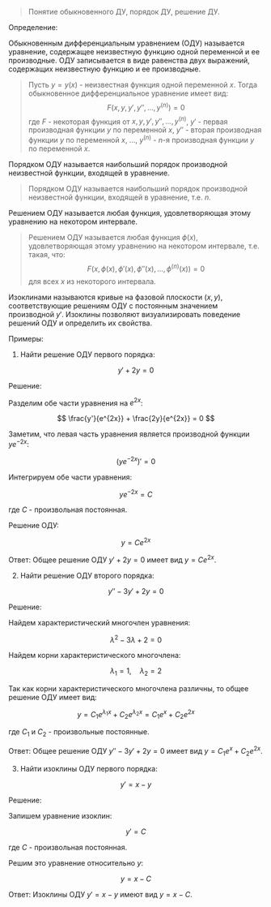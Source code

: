 >Понятие обыкновенного ДУ, порядок ДУ, решение ДУ.

Определение:

Обыкновенным дифференциальным уравнением (ОДУ) называется уравнение, содержащее неизвестную функцию одной переменной и ее производные. ОДУ записывается в виде равенства двух выражений, содержащих неизвестную функцию и ее производные.

>Пусть $y = y(x)$ - неизвестная функция одной переменной $x$. Тогда обыкновенное дифференциальное уравнение имеет вид:
>$$
>F(x, y, y', y'', ..., y^{(n)}) = 0
>$$
>где $F$ - некоторая функция от $x, y, y', y'', ..., y^{(n)}$, $y'$ - первая производная функции $y$ по переменной $x$, $y''$ - вторая производная функции $y$ по переменной $x$, ..., $y^{(n)}$ - $n$-я производная функции $y$ по переменной $x$.

Порядком ОДУ называется наибольший порядок производной неизвестной функции, входящей в уравнение.
>Порядком ОДУ называется наибольший порядок производной неизвестной функции, входящей в уравнение, т.е. $n$.

Решением ОДУ называется любая функция, удовлетворяющая этому уравнению на некотором интервале.

>Решением ОДУ называется любая функция $\phi(x)$, удовлетворяющая этому уравнению на некотором интервале, т.е. такая, что:
>$$
>F(x, \phi(x), \phi'(x), \phi''(x), ..., \phi^{(n)}(x)) = 0
>$$
>для всех $x$ из некоторого интервала.

Изоклинами называются кривые на фазовой плоскости $(x, y)$, соответствующие решениям ОДУ с постоянным значением производной $y'$. Изоклины позволяют визуализировать поведение решений ОДУ и определить их свойства.

Примеры:

1. Найти решение ОДУ первого порядка:

$$
y' + 2y = 0
$$

Решение:

Разделим обе части уравнения на $e^{2x}$:

$$
\frac{y'}{e^{2x}} + \frac{2y}{e^{2x}} = 0
$$

Заметим, что левая часть уравнения является производной функции $ye^{-2x}$:

$$
(ye^{-2x})' = 0
$$

Интегрируем обе части уравнения:

$$
ye^{-2x} = C
$$

где $C$ - произвольная постоянная.

Решение ОДУ:

$$
y = Ce^{2x}
$$

Ответ: Общее решение ОДУ $y' + 2y = 0$ имеет вид $y = Ce^{2x}$.

2. Найти решение ОДУ второго порядка:

$$
y'' - 3y' + 2y = 0
$$

Решение:

Найдем характеристический многочлен уравнения:

$$
\lambda^2 - 3\lambda + 2 = 0
$$

Найдем корни характеристического многочлена:

$$
\lambda_1 = 1, \quad \lambda_2 = 2
$$

Так как корни характеристического многочлена различны, то общее решение ОДУ имеет вид:

$$
y = C_1e^{\lambda_1x} + C_2e^{\lambda_2x} = C_1e^{x} + C_2e^{2x}
$$

где $C_1$ и $C_2$ - произвольные постоянные.

Ответ: Общее решение ОДУ $y'' - 3y' + 2y = 0$ имеет вид $y = C_1e^{x} + C_2e^{2x}$.

3. Найти изоклины ОДУ первого порядка:

$$
y' = x - y
$$

Решение:

Запишем уравнение изоклин:

$$
y' = C
$$

где $C$ - произвольная постоянная.

Решим это уравнение относительно $y$:

$$
y = x - C
$$

Ответ: Изоклины ОДУ $y' = x - y$ имеют вид $y = x - C$.

